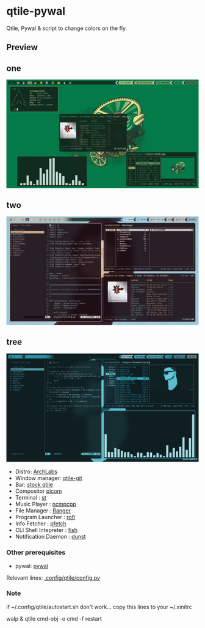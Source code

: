 # qtile-pywal
Qtile, Pywal &amp; script to change colors on the fly.

## Preview

## one
![one](/preview/28.png)
<br />
## two
![two](/preview/38.png)
<br />
## tree
![tree](/preview/51.png)

* Distro: [ArchLabs](https://archlabslinux.com/)
* Window manager: [qtile-git](https://aur.archlinux.org/qtile-git.git)
* Bar: [stock qtile](https://aur.archlinux.org/qtile-git.git)
* Compositor [picom](https://github.com/jonaburg/picom)
* Terminal : [st](https://github.com/instantOS/st-instantos.git)
* Music Player : [ncmpcpp](https://github.com/ncmpcpp/ncmpcpp.git)
* File Manager : [Ranger](https://github.com/ranger/ranger.git)
* Program Launcher : [rofi](https://github.com/davatorium/rofi.git)
* Info Fetcher : [pfetch](https://github.com/dylanaraps/pfetch.git)
* CLI Shell Intepreter : [fish](https://aur.archlinux.org/fish-git.git)
* Notification Daemon : [dunst](https://github.com/dunst-project/dunst.git)


### Other prerequisites
* pywal: [pywal](https://github.com/dylanaraps/pywal.git)

Relevant lines: [.config/qtile/config.py](.config/qtile/relevant-lines)


### Note

if ~/.config/qtile/autostart.sh don't work...
copy this lines to your ~/.xinitrc

walp &
qtile cmd-obj -o cmd -f restart

